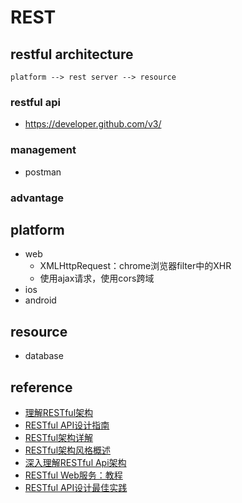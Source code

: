 # REST

## restful architecture 

```
platform --> rest server --> resource
```

### restful api

- https://developer.github.com/v3/

### management

- postman

### advantage

## platform

- web
  - XMLHttpRequest：chrome浏览器filter中的XHR
  - 使用ajax请求，使用cors跨域
- ios
- android

## resource

- database

## reference

- [理解RESTful架构](http://www.ruanyifeng.com/blog/2011/09/restful)
- [RESTful API设计指南](http://www.ruanyifeng.com/blog/2014/05/restful_api.html)
- [RESTful架构详解](http://www.runoob.com/w3cnote/restful-architecture.html)
- [RESTful架构风格概述](https://blog.igevin.info/posts/restful-architecture-in-general/)
- [深入理解RESTful Api架构](https://mengkang.net/620.html)
- [RESTful Web服务：教程](https://zhuanlan.zhihu.com/p/21644769)
- [RESTful API设计最佳实践](http://blog.jobbole.com/41233/)